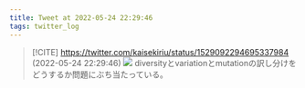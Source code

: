 ```yaml
---
title: Tweet at 2022-05-24 22:29:46
tags: twitter_log
---
```


> [!CITE] https://twitter.com/kaisekiriu/status/1529092294695337984 (2022-05-24 22:29:46)
> ![](https://twitter.com/kaisekiriu/status/1529092294695337984)
> diversityとvariationとmutationの訳し分けをどうするか問題にぶち当たっている。
